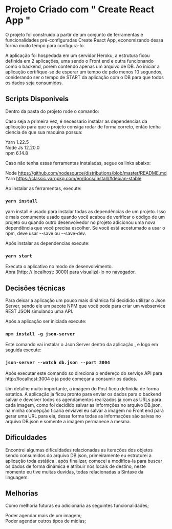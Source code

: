 # Projeto Criado com " Create React App "
 
 O projeto foi construido a partir de um conjunto de ferramentas e funcionalidades pré-configuradas Create React App, economizando dessa forma muito tempo para configura-lo.
 
A aplicação foi hospedada em um servidor Heroku, a estrutura ficou definida em 2 aplicações, uma sendo o Front end e outra funcionando como o backend, porem contendo apenas um arquivo de DB. Ao iniciar a aplicação certifique-se de esperar um tempo de pelo menos 10 segundos, coniderando ser o tempo de START da aplicação com o DB para que todos os dados seja consumidos.

## Scripts Disponiveis 
  
Dentro da pasta do projeto rode o comando: 

Caso seja a primeira vez, é necessario instalar as dependencias da aplicação para que o projeto consiga rodar de forma correto, então tenha ciencia de que sua maquina possua:

Yarn  1.22.5 \
Node Js  12.20.0 \
npm   6.14.8 

Caso não tenha essas ferramentas instaladas, segue os links abaixo:

Node https://github.com/nodesource/distributions/blob/master/README.md \
Yarn https://classic.yarnpkg.com/en/docs/install/#debian-stable 

Ao instalar as ferramentas, execute:

### `yarn install`

yarn install é usado para instalar todas as dependências de um projeto. Isso é mais comumente usado quando você acabou de verificar o código de um projeto ou quando outro desenvolvedor no projeto adicionou uma nova dependência que você precisa escolher. Se você está acostumado a usar o npm, deve usar --save ou --save-dev.

Após instalar as dependencias execute:

### `yarn start`

Executa o aplicativo no modo de desenvolvimento. \
Abra [http: // localhost: 3000] para visualizá-lo no navegador.


## Decisões técnicas

Para deixar a aplicação um pouco mais dinâmica foi decidido utilizar o Json Server, sendo ele um pacote NPM que você pode para criar um webservice REST JSON simulando uma API.
 
Após a aplicação ser iniciada execute:
 
### `npm install -g json-server`
 
Este comando vai instalar o Json Server dentro da aplicação , e logo em seguida execute:
 
### `json-server --watch db.json --port 3004`
 
Após executar este comando so direciona o endereço do serviçe API para http://localhost:3004 e ja pode começar a consumir os dados.
 
Um detalhe muito importante, a imagem do Post ficou definidia de forma estatica. A aplicação ja ficou pronto para enviar os dados para o backend salvar e devolver todos os agendamentos realizados ja com as URLs para cada imagem, como foi decidido salvar as informções no arquivo DB.json, na minha concepção ficaria enviavel eu salvar a imagem no Front end para gerar uma URL para ela, dessa forma todas as informações são salvas no arquivo DB.json e somente a imagem permanece a mesma.

 
## Dificuldades
 
Encontrei algumas dificuldades relacionadas as iterações dos objetos sendo consumidos do arquivo DB.json, primeiramente eu estruturei a aplicação toda estática , após finalizar, comecei a modifica-la para buscar os dados de forma dinâmica e atribuir nos locais de destino, neste momento eu tive muitas duvidas, todas relacionadas a Sintaxe da linguagem.
 
## Melhorias
  
Como melhoria futuras eu adicionaria as seguintes funcionalidades;
  
Poder agendar mais de um imagem;\
Poder agendar outros tipos de midias;
  
  
  
 
 
 
 
 
 
 
 






